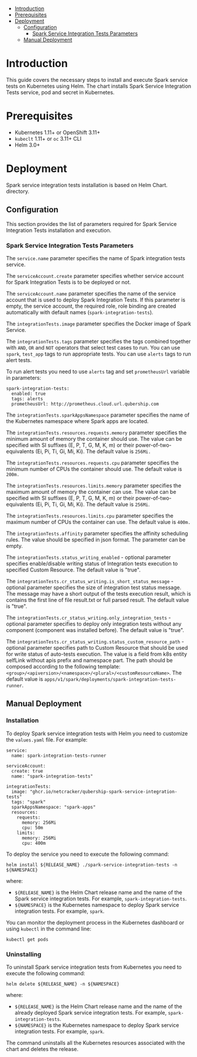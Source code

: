 - [Introduction](#introduction)
- [Prerequisites](#prerequisites)
- [Deployment](#deployment)
    - [Configuration](#configuration)
        - [Spark Service Integration Tests Parameters](#spark-service-integration-tests-parameters)
    - [Manual Deployment](#manual-deployment)

# Introduction

This guide covers the necessary steps to install and execute Spark service tests on Kubernetes using Helm.
The chart installs Spark Service Integration Tests service, pod and secret in Kubernetes.

# Prerequisites

* Kubernetes 1.11+ or OpenShift 3.11+
* `kubeclt` 1.11+ or `oc` 3.11+ CLI
* Helm 3.0+

# Deployment

Spark service integration tests installation is based on Helm Chart.
directory.

## Configuration

This section provides the list of parameters required for Spark Service Integration Tests installation and execution.

### Spark Service Integration Tests Parameters

The `service.name` parameter specifies the name of Spark integration tests service.

The `serviceAccount.create` parameter specifies whether service account for Spark Integration Tests is to be deployed or not.

The `serviceAccount.name` parameter specifies the name of the service account that is used to deploy Spark Integration Tests. If this
parameter is empty, the service account, the required role, role binding are
created automatically with default names (`spark-integration-tests`).

The `integrationTests.image` parameter specifies the Docker image of Spark Service.

The `integrationTests.tags` parameter specifies the tags combined together with `AND`, `OR` and `NOT` operators that select test cases to run. 
You can use `spark`, `test_app` tags to run appropriate tests. You can use `alerts` tags to run alert tests. 

To run alert tests you need to use `alerts` tag and set `prometheusUrl` variable in parameters:
```
spark-integration-tests:
  enabled: true
  tags: alerts
  prometheusUrl: http://prometheus.cloud.url.qubership.com
```

The `integrationTests.sparkAppsNamespace` parameter specifies the name of the Kubernetes namespace where Spark apps are located.

The `integrationTests.resources.requests.memory` parameter specifies the minimum amount of memory the container should use. 
The value can be specified with SI suffixes (E, P, T, G, M, K, m) or 
their power-of-two-equivalents (Ei, Pi, Ti, Gi, Mi, Ki). The default value is `256Mi.`

The `integrationTests.resources.requests.cpu` parameter specifies the minimum number of CPUs the container should use. 
The default value is `200m.`

The `integrationTests.resources.limits.memory` parameter specifies the maximum amount of memory the container can use. 
The value can be specified with SI suffixes (E, P, T, G, M, K, m) or 
their power-of-two-equivalents (Ei, Pi, Ti, Gi, Mi, Ki). The default value is `256Mi`.

The `integrationTests.resources.limits.cpu` parameter specifies the maximum number of CPUs the container can use. 
The default value is `400m.`

The `integrationTests.affinity` parameter specifies the affinity scheduling rules. The value should be specified in json format. The
parameter can be empty.

The `integrationTests.status_writing_enabled` - optional parameter specifies enable/disable writing status of Integration tests execution to
specified Custom Resource. The default value is "true".

The `integrationTests.cr_status_writing.is_short_status_message` - optional parameter specifies the size of integration test status message.
The message may have a short output of the tests execution result, which is contains the first line of file result.txt or full parsed result. The default value is "true".

The `integrationTests.cr_status_writing.only_integration_tests` - optional parameter specifies to deploy only integration tests without any
component (component was installed before). The default value is "true".

The `integrationTests.cr_status_writing.status_custom_resource_path` - optional parameter specifies path to Custom Resource that should be used
for write status of auto-tests execution. The value is a field from k8s entity selfLink without apis prefix and namespace part.
The path should be composed according to the following template: `<group>/<apiversion>/<namespace>/<plural>/<customResourceName>`.
The default value is ``apps/v1/spark/deployments/spark-integration-tests-runner``.

## Manual Deployment

### Installation

To deploy Spark service integration tests with Helm you need to customize the `values.yaml` file. For example:

```
service:
  name: spark-integration-tests-runner

serviceAccount:
  create: true
  name: "spark-integration-tests"

integrationTests:
  image: "ghcr.io/netcracker/qubership-spark-service-integration-tests"
  tags: "spark"
  sparkAppsNamespace: "spark-apps"
  resources:
    requests:
      memory: 256Mi
      cpu: 50m
    limits:
      memory: 256Mi
      cpu: 400m
```

To deploy the service you need to execute the following command:

```
helm install ${RELEASE_NAME} ./spark-service-integration-tests -n ${NAMESPACE}
```

where:

* `${RELEASE_NAME}` is the Helm Chart release name and the name of the Spark service integration tests. 
For example, `spark-integration-tests`.
* `${NAMESPACE}` is the Kubernetes namespace to deploy Spark service integration tests. 
For example, `spark`.

You can monitor the deployment process in the Kubernetes dashboard or using `kubectl` in the command line:

```
kubectl get pods
```

### Uninstalling

To uninstall Spark service integration tests from Kubernetes you need to execute the following command:

```
helm delete ${RELEASE_NAME} -n ${NAMESPACE}
```

where:

* `${RELEASE_NAME}` is the Helm Chart release name and the name of the already deployed Spark service integration tests. 
For example, `spark-integration-tests`.
* `${NAMESPACE}` is the Kubernetes namespace to deploy Spark service integration tests. 
For example, `spark`.

The command uninstalls all the Kubernetes resources associated with the chart and deletes the release.
